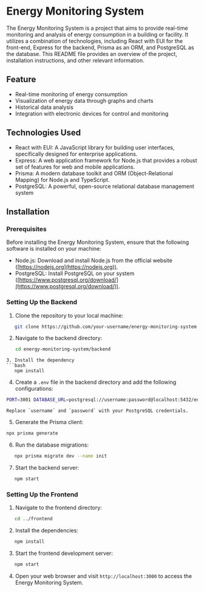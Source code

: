 # Energy Monitoring System

The Energy Monitoring System is a project that aims to provide real-time monitoring and analysis of energy consumption in a building or facility. It utilizes a combination of technologies, including React with EUI for the front-end, Express for the backend, Prisma as an ORM, and PostgreSQL as the database. This README file provides an overview of the project, installation instructions, and other relevant information.

## Feature
- Real-time monitoring of energy consumption
- Visualization of energy data through graphs and charts
- Historical data analysis
- Integration with electronic devices for control and monitoring

## Technologies Used
- React with EUI: A JavaScript library for building user interfaces, specifically designed for enterprise applications.
- Express: A web application framework for Node.js that provides a robust set of features for web and mobile applications.
- Prisma: A modern database toolkit and ORM (Object-Relational Mapping) for Node.js and TypeScript.
- PostgreSQL: A powerful, open-source relational database management system

## Installation
### Prerequisites

Before installing the Energy Monitoring System, ensure that the following software is installed on your machine:
- Node.js: Download and install Node.js from the official website ([https://nodejs.org](https://nodejs.org)).
- PostgreSQL: Install PostgreSQL on your system ([https://www.postgresql.org/download/](https://www.postgresql.org/download/)).

### Setting Up the Backend
1. Clone the repository to your local machine:
```bash
   git clone https://github.com/your-username/energy-monitoring-system.git
```
2. Navigate to the backend directory:
   ```bash
   cd energy-monitoring-system/backend
```
3. Install the dependency
```bash
   npm install
```
4. Create a `.env` file in the backend directory and add the following configurations: 
```bash
PORT=3001 DATABASE_URL=postgresql://username:password@localhost:5432/energy_monitoring_system`
```
	Replace `username` and `password` with your PostgreSQL credentials.
5. Generate the Prisma client:
```bash
npx prisma generate
```
6. Run the database migrations:
```bash
   npx prisma migrate dev --name init
```
7. Start the backend server:
```bash
   npm start
```

### Setting Up the Frontend

1. Navigate to the frontend directory:
```bash
   cd ../frontend
```

2. Install the dependencies:
```bash
   npm install
```

3. Start the frontend development server:
```bash
   npm start
```

4. Open your web browser and visit `http://localhost:3000` to access the Energy Monitoring System.